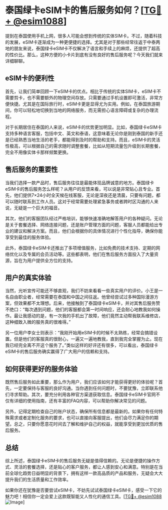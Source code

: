 # 泰国绿卡eSIM卡的售后服务如何？[[TG💪+ @esim1088](https://t.me/s/esim1088)]

提到在泰国使用手机上网，很多人可能会想到传统的实体SIM卡。不过，随着科技的发展，eSIM卡逐渐成为一种更便捷的选择。尤其是对于那些经常往返于中泰两地的朋友来说，泰国绿卡eSIM卡不仅解决了语言和手续上的麻烦，还提供了超高的性价比。那么，这种方便的小卡片到底有没有良好的售后服务呢？今天我们就来详细聊聊。

## eSIM卡的便利性

首先，让我们简单回顾一下eSIM卡的优点。相比于传统的实体SIM卡，eSIM卡不需要剪卡，也不需要额外的物理空间存放。只需要通过手机设置即可激活，非常方便快捷。尤其是在国际旅行时，eSIM卡更是显得尤为实用。例如，在泰国旅游期间，你可以轻松地切换到当地的网络服务，而无需担心语言障碍或复杂的办理流程。

对于长期居住在泰国的人来说，eSIM卡的优势更加明显。比如，泰国绿卡eSIM卡支持多种语言客服，包括中文、英文和泰语，这意味着无论你是刚到泰国的新手还是已经熟悉当地生活的老手，都能得到及时的帮助和支持。而且，eSIM卡的灵活性极高，可以根据自己的需求随时调整套餐，比如从短期流量包升级到长期套餐，完全不用像实体卡那样频繁更换。

## 售后服务的重要性

当我们选择一款产品时，售后服务往往是最能体现品牌诚意的地方。泰国绿卡eSIM卡的售后服务怎么样呢？从用户的反馈来看，可以说是非常贴心且专业。首先，他们提供7×24小时全天候在线客服，无论是深夜还是清晨，只要有问题，都可以随时联系到工作人员。这对于经常需要处理紧急事务或者跨时区沟通的人来说，无疑是一个巨大的福音。

其次，他们的客服团队经过严格培训，能够快速准确地解答用户的各种疑问。无论是关于套餐选择、网络连接问题，还是账户管理方面的问题，客服人员都能给出专业的建议和解决方案。而且，他们会根据你的具体情况进行个性化指导，确保你能享受到最佳的服务体验。

此外，泰国绿卡eSIM卡还推出了多项增值服务，比如免费的技术支持、定期的网络优化以及专属的会员活动等。这些都表明，他们在售后服务方面投入了大量资源，旨在为用户提供全方位的支持。

## 用户的真实体验

当然，光听宣传可能还不够直观，我们不妨来看看一些真实用户的评价。小王是一名自由职业者，经常需要在泰国和中国之间往返。他曾经尝试过多种国际漫游方案，但效果都不太理想。后来，他接触到了泰国绿卡eSIM卡，并对其售后服务赞不绝口：“每次遇到问题，他们的客服都会第一时间响应，还会耐心地教我如何操作。最让我感动的是，有一次我的手机出了故障，他们竟然主动帮我联系维修店，这种细致入微的服务真的很难得。”

另一位用户李女士则表示：“我刚开始用eSIM卡的时候不太熟练，经常会搞错设置。但是他们的客服真的很耐心，一遍又一遍地教我，直到我完全掌握为止。现在我已经完全离不开这个服务了。”类似这样的好评还有很多，可以看出，泰国绿卡eSIM卡的售后服务确实赢得了广大用户的信赖和支持。

## 如何获得更好的服务体验

既然售后服务如此重要，那么作为用户，我们应该如何才能获得更好的体验呢？首先，一定要保持与客服的良好沟通。当你遇到任何问题时，不要犹豫，立即联系他们寻求帮助。其次，要充分利用各种官方渠道获取信息。泰国绿卡eSIM卡官网不仅有详细的使用指南，还有丰富的FAQ内容，可以帮助你解决常见的问题。

另外，记得定期检查自己的账户状态，确保所有信息都是最新的。如果你有任何特殊需求或者定制化服务的要求，也可以直接向客服提出，他们会尽力满足你的期望。总之，只要你愿意花时间去了解和维护自己的权益，就能享受到更加优质的售后服务。

## 总结

综上所述，泰国绿卡eSIM卡的售后服务无疑是值得信赖的。无论是便捷的操作方式、灵活的套餐选择，还是贴心的客户服务，都让人感到安心和满意。特别是在当前全球化趋势日益明显的背景下，拥有这样一款高品质的产品和服务，无疑会大大提升我们的生活质量和工作效率。

如果你还在犹豫是否要尝试eSIM卡，不妨先试试泰国绿卡eSIM卡，感受一下它的魅力吧！相信你一定会爱上这款既智能又人性化的通信工具。[[TG💪+ @esim1088](https://t.me/s/esim1088) ![Image](https://i.postimg.cc/4NQfJmqS/Snipaste-2025-05-13-00-14-12.png)]